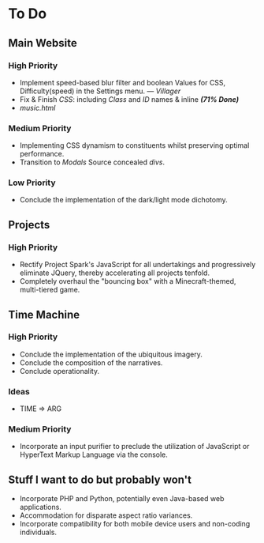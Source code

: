 # To Do

## Main Website

### High Priority

- Implement speed-based blur filter and boolean Values for CSS, Difficulty(speed) in the Settings menu. _— Villager_
- Fix & Finish _CSS_: including _Class_ and _ID_ names & inline **_(71% Done)_**
- _music.html_

### Medium Priority

- Implementing CSS dynamism to constituents whilst preserving optimal performance.
- Transition to _Modals_ Source concealed _divs_.

### Low Priority

- Conclude the implementation of the dark/light mode dichotomy.

## Projects

### High Priority

- Rectify Project Spark's JavaScript for all undertakings and progressively eliminate JQuery, thereby accelerating all projects
  tenfold.
- Completely overhaul the "bouncing box" with a Minecraft-themed, multi-tiered game.

## Time Machine

### High Priority

- Conclude the implementation of the ubiquitous imagery.
- Conclude the composition of the narratives.
- Conclude operationality.

### Ideas

- TIME => ARG

### Medium Priority

- Incorporate an input purifier to preclude the utilization of JavaScript or HyperText Markup Language via the console.

## Stuff I want to do but probably won't

- Incorporate PHP and Python, potentially even Java-based web applications.
- Accommodation for disparate aspect ratio variances.
- Incorporate compatibility for both mobile device users and non-coding individuals.
